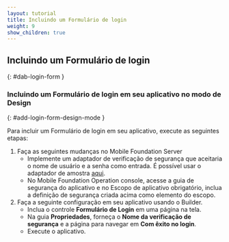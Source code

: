 ```yaml
---
layout: tutorial
title: Incluindo um Formulário de login
weight: 9
show_children: true
---
```

<!-- NLS_CHARSET=UTF-8 -->
## Incluindo um Formulário de login
{: #dab-login-form }

### Incluindo um Formulário de login em seu aplicativo no modo de Design
{: #add-login-form-design-mode }

Para incluir um Formulário de login em seu aplicativo, execute as seguintes etapas:

1. Faça as seguintes mudanças no Mobile Foundation Server
    * Implemente um adaptador de verificação de segurança que aceitaria o nome de usuário e a senha como entrada. É possível usar o adaptador de amostra [aqui](https://github.com/MobileFirst-Platform-Developer-Center/SecurityCheckAdapters/tree/release80).
    * No Mobile Foundation Operation console, acesse a guia de segurança do aplicativo e no Escopo de aplicativo obrigatório, inclua a definição de segurança criada acima como elemento do escopo.
2. Faça a seguinte configuração em seu aplicativo usando o Builder.
    * Inclua o controle **Formulário de Login** em uma página na tela.
    * Na guia **Propriedades**, forneça o **Nome da verificação de segurança** e a página para navegar em **Com êxito no login**.
    * Execute o aplicativo.
